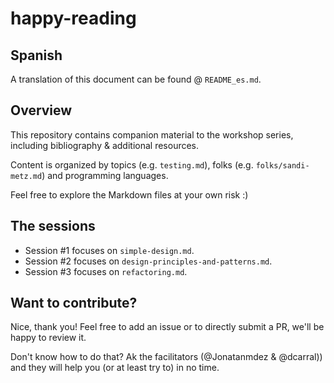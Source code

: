 # happy-reading

## Spanish

A translation of this document can be found @ `README_es.md`.

## Overview

This repository contains companion material to the workshop series, including bibliography & additional resources.

Content is organized by topics (e.g. `testing.md`), folks (e.g. `folks/sandi-metz.md`) and programming languages. 

Feel free to explore the Markdown files at your own risk :)

## The sessions

- Session #1 focuses on `simple-design.md`.
- Session #2 focuses on `design-principles-and-patterns.md`.
- Session #3 focuses on `refactoring.md`.

## Want to contribute?

Nice, thank you! Feel free to add an issue or to directly submit a PR, we'll be happy to review it. 

Don't know how to do that? Ak the facilitators (@Jonatanmdez &  @dcarral)) and they will help you (or at least try to) in no time.
